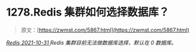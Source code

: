 <!--yml
category: 未分类
date: 0001-01-01 00:00:00
-->

# 1278.Redis 集群如何选择数据库？

> 原文：[https://zwmst.com/5867.html](https://zwmst.com/5867.html)

   [ *Redis* ](https://zwmst.com/redis)*[ <time datetime="2021-11-01T01:11:42+08:00"> 2021-10-31 </time> ](https://zwmst.com/5867.html)  Redis 集群目前无法做数据库选择，默认在 0 数据库。*